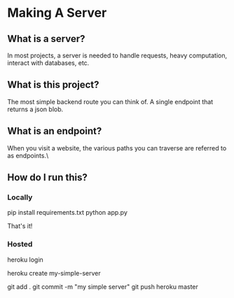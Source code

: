 # Making A Server

## What is a server?
In most projects, a server is needed to handle requests, heavy computation, interact with databases, etc. 

## What is this project?
The most simple backend route you can think of. A single endpoint that returns a json blob.

## What is an endpoint?
When you visit a website, the various paths you can traverse are referred to as endpoints.\

## How do I run this?

### Locally
pip install requirements.txt
python app.py

That's it!

### Hosted
heroku login

heroku create my-simple-server

git add .
git commit -m "my simple server"
git push heroku master
